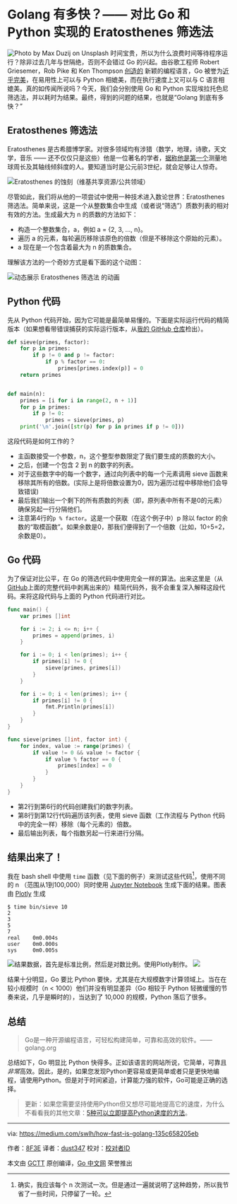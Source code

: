 # Golang 有多快？—— 对比 Go 和 Python 实现的 Eratosthenes 筛选法
![Photo by Max Duzij on Unsplash](https://github.com/studygolang/gctt-images2/blob/master/20200523-How-Fast-Is-Golang/Photo.jpeg?raw=true)
时间宝贵，所以为什么浪费时间等待程序运行？除非过去几年与世隔绝，否则不会错过 Go 的兴起。由谷歌工程师 Robert Griesemer，Rob Pike 和 Ken Thompson [创造的](https://golang.org/doc/faq#Origins) 新颖的编程语言，Go 被誉为[近乎完美](https://towardsdatascience.com/why-we-deploy-machine-learning-models-with-go-not-python-a4e35ec16deb)，在易用性上可以与 Python 相媲美，而在执行速度上又可以与 C 语言相媲美。真的如传闻所说吗？今天，我们会分别使用 Go 和 Python 实现埃拉托色尼筛选法，并以耗时为结果。最终，得到的问题的结果，也就是“Golang 到底有多快？”

## Eratosthenes 筛选法 
Eratosthenes 是古希腊博学家。对很多领域均有涉猎（数学，地理，诗歌，天文学，音乐 —— 还不仅仅只是这些）他是一位著名的学者，[据称他是第一个](https://en.wikipedia.org/wiki/Eratosthenes)测量地球周长及其轴线倾斜度的人。要知道当时是公元前3世纪，就会足够让人惊奇。

![Eratosthenes 的蚀刻（维基共享资源/公共领域）](https://github.com/studygolang/gctt-images2/blob/master/20200523-How-Fast-Is-Golang/An-etching-of-Eratosthenes.jpg?raw=true)

尽管如此，我们将从他的一项尝试中使用一种技术进入数论世界：Eratosthenes 筛选法。简单来说，这是一个从整数集合中生成（或者说“筛选”）质数列表的相对有效的方法。生成最大为 n 的质数的方法如下：

- 构造一个整数集合，a，例如 a = {2, 3, ..., n}。
- 遍历 a 的元素，每轮遍历移除该原色的倍数（但是不移除这个原始的元素）。
- a 现在是一个包含着最大为 n 的质数集合。

理解该方法的一个奇妙方式是看下面的这个动图：

![动态展示 Eratosthenes 筛选法 的动画](https://github.com/studygolang/gctt-images2/blob/master/20200523-How-Fast-Is-Golang/An-animation-showing-the-Sieve-of-Eratosthenes-in-action.gif?raw=true)

## Python 代码
先从 Python 代码开始，因为它可能是最简单易懂的。下面是实际运行代码的精简版本（如果想看带错误捕获的实际运行版本，从[我的 GitHub 仓库](https://github.com/8F3E/sieve-of-eratosthenes)检出）。

```python
def sieve(primes, factor):
    for p in primes:
        if p != 0 and p != factor:
            if p % factor == 0:
                primes[primes.index(p)] = 0
    return primes


def main(n):
    primes = [i for i in range(2, n + 1)]
    for p in primes:
        if p != 0:
            primes = sieve(primes, p)
    print('\n'.join([str(p) for p in primes if p != 0]))
```

这段代码是如何工作的？

- 主函数接受一个参数，n，这个整型参数限定了我们要生成的质数的大小。
- 之后，创建一个包含 2 到 n 的数字的列表。
- 对于这些数字中的每一个数字，通过向列表中的每一个元素调用 sieve 函数来移除其所有的倍数。(实际上是将倍数设置为0，因为遍历过程中移除他们会导致错误)
- 最后我们输出一个剩下的所有质数的列表（即，原列表中所有不是0的元素）确保另起一行分隔他们。
- 注意第4行的`p % factor`。这是一个获取（在这个例子中）p 除以 factor 的余数的“取模函数”。如果余数是0，那我们便得到了一个倍数（比如，10÷5=2，余数是0）。

## Go 代码
为了保证对比公平，在 Go 的筛选代码中使用完全一样的算法。出来这里是（从 [GitHub](https://github.com/8F3E/sieve-of-eratosthenes)上面的完整代码中剥离出来的）精简代码外，我不会重复深入解释这段代码。来将这段代码与上面的 Python 代码进行对比。
```go
func main() {
	var primes []int

	for i := 2; i <= n; i++ {
		primes = append(primes, i)
	}

	for i := 0; i < len(primes); i++ {
		if primes[i] != 0 {
			sieve(primes, primes[i])
		}
	}

	for i := 0; i < len(primes); i++ {
		if primes[i] != 0 {
			fmt.Println(primes[i])
		}
	}
}

func sieve(primes []int, factor int) {
	for index, value := range(primes) {
		if value != 0 && value != factor {
			if value % factor == 0 {
				primes[index] = 0
			}
		}
	}
}
```

- 第2行到第6行的代码创建我们的数字列表。
- 第8行到第12行代码遍历该列表，使用 sieve 函数（工作流程与 Python 代码中的完全一样）移除（每个元素的）倍数。
- 最后输出列表，每个指数另起一行来进行分隔。

## 结果出来了！
我在 bash shell 中使用 `time` 函数（见下面的例子）来测试这些代码[^1]，使用不同的 n （范围从1到100,000）同时使用 [Jupyter Notebook](https://nbviewer.jupyter.org/github/8F3E/sieve-of-eratosthenes/blob/61876c17a697d1c8439e39ab790de15adc678804/testing/Testing.ipynb) 生成下面的结果。图表由 [Plotly](https://medium.com/swlh/forget-matplotlib-you-should-be-using-plotly-ada76b650ff4) 生成

```
$ time bin/sieve 10
2
3
5
7
real    0m0.004s
user    0m0.000s
sys     0m0.005s
```

![结果数据，首先是标准比例，然后是对数比例。使用Plotly制作。](https://github.com/studygolang/gctt-images2/blob/master/20200523-How-Fast-Is-Golang/The-resulting-data-1.png?raw=true)
![](https://github.com/studygolang/gctt-images2/blob/master/20200523-How-Fast-Is-Golang/The-resulting-data-2.png?raw=true)

结果十分明显，Go 要比 Python 要快，尤其是在大规模数字计算领域上。当在在较小规模时（n < 1000）他们并没有明显差异（Go 相较于 Python 轻微缓慢的节奏来说，几乎是瞬时的），当达到了 10,000 的规模，Python 落后了很多。

## 总结
> Go是一种开源编程语言，可轻松构建简单，可靠和高效的软件。—— golang.org

总结如下，Go 明显比 Python 快得多。正如该语言的网站所说，它简单，可靠且*非常*高效。因此，是的，如果您发现Python更容易或更简单或者只是更快地编程，请使用Python。但是对于时间紧迫，计算能力强的软件，Go可能是正确的选择。

> 更新：如果您需要坚持使用Python但又想尽可能地提高它的速度，为什么不看看我的其他文章：[5种可以立即提高Python速度的方法](https://medium.com/@8F3E/how-you-can-improve-pythons-speed-right-now-6a0ec2234618)。

[^1]: 确实，我应该每个 n 次测试一次。但是通过一遍就说明了这种趋势，所以我节省了一些时间，只停留了一轮。

---
via: https://medium.com/swlh/how-fast-is-golang-135c658205eb

作者：[8F3E](https://medium.com/@8F3E)
译者：[dust347](https://github.com/dust347)
校对：[校对者ID](https://github.com/校对者ID)

本文由 [GCTT](https://github.com/studygolang/GCTT) 原创编译，[Go 中文网](https://studygolang.com/) 荣誉推出
